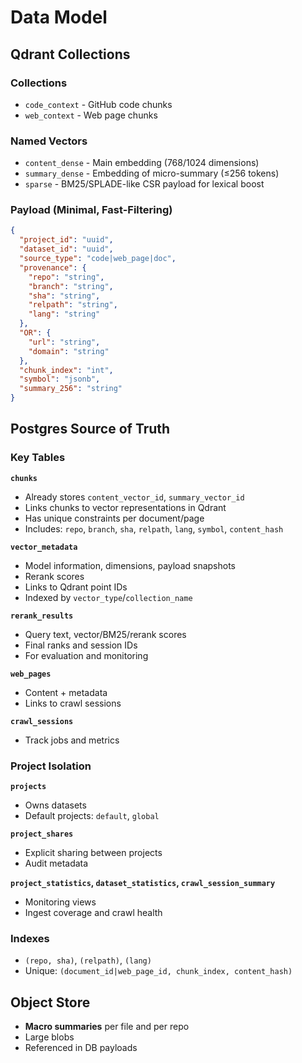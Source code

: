 # Data Model

## Qdrant Collections

### Collections
- `code_context` - GitHub code chunks
- `web_context` - Web page chunks

### Named Vectors
- `content_dense` - Main embedding (768/1024 dimensions)
- `summary_dense` - Embedding of micro-summary (≤256 tokens)
- `sparse` - BM25/SPLADE-like CSR payload for lexical boost

### Payload (Minimal, Fast-Filtering)
```json
{
  "project_id": "uuid",
  "dataset_id": "uuid",
  "source_type": "code|web_page|doc",
  "provenance": {
    "repo": "string",
    "branch": "string",
    "sha": "string",
    "relpath": "string",
    "lang": "string"
  },
  "OR": {
    "url": "string",
    "domain": "string"
  },
  "chunk_index": "int",
  "symbol": "jsonb",
  "summary_256": "string"
}
```

## Postgres Source of Truth

### Key Tables

**`chunks`**
- Already stores `content_vector_id`, `summary_vector_id`
- Links chunks to vector representations in Qdrant
- Has unique constraints per document/page
- Includes: `repo`, `branch`, `sha`, `relpath`, `lang`, `symbol`, `content_hash`

**`vector_metadata`**
- Model information, dimensions, payload snapshots
- Rerank scores
- Links to Qdrant point IDs
- Indexed by `vector_type`/`collection_name`

**`rerank_results`**
- Query text, vector/BM25/rerank scores
- Final ranks and session IDs
- For evaluation and monitoring

**`web_pages`**
- Content + metadata
- Links to crawl sessions

**`crawl_sessions`**
- Track jobs and metrics

### Project Isolation

**`projects`**
- Owns datasets
- Default projects: `default`, `global`

**`project_shares`**
- Explicit sharing between projects
- Audit metadata

**`project_statistics`, `dataset_statistics`, `crawl_session_summary`**
- Monitoring views
- Ingest coverage and crawl health

### Indexes

- `(repo, sha)`, `(relpath)`, `(lang)`
- Unique: `(document_id|web_page_id, chunk_index, content_hash)`

## Object Store

- **Macro summaries** per file and per repo
- Large blobs
- Referenced in DB payloads
